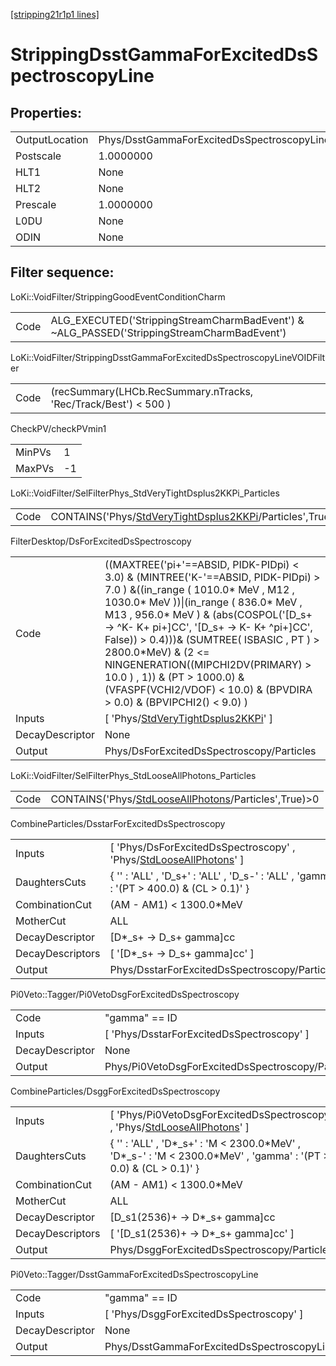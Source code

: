 [[stripping21r1p1 lines]](./stripping21r1p1-index)

# StrippingDsstGammaForExcitedDsSpectroscopyLine

## Properties:

|                |                                                      |
|----------------|------------------------------------------------------|
| OutputLocation | Phys/DsstGammaForExcitedDsSpectroscopyLine/Particles |
| Postscale      | 1.0000000                                            |
| HLT1           | None                                                 |
| HLT2           | None                                                 |
| Prescale       | 1.0000000                                            |
| L0DU           | None                                                 |
| ODIN           | None                                                 |

## Filter sequence:

LoKi::VoidFilter/StrippingGoodEventConditionCharm

|      |                                                                                            |
|------|--------------------------------------------------------------------------------------------|
| Code | ALG_EXECUTED('StrippingStreamCharmBadEvent') & ~ALG_PASSED('StrippingStreamCharmBadEvent') |

LoKi::VoidFilter/StrippingDsstGammaForExcitedDsSpectroscopyLineVOIDFilter

|      |                                                                 |
|------|-----------------------------------------------------------------|
| Code | (recSummary(LHCb.RecSummary.nTracks, 'Rec/Track/Best') \< 500 ) |

CheckPV/checkPVmin1

|        |     |
|--------|-----|
| MinPVs | 1   |
| MaxPVs | -1  |

LoKi::VoidFilter/SelFilterPhys_StdVeryTightDsplus2KKPi_Particles

|      |                                                                                                                         |
|------|-------------------------------------------------------------------------------------------------------------------------|
| Code | CONTAINS('Phys/[StdVeryTightDsplus2KKPi](./stripping21r1p1-commonparticles-stdverytightdsplus2kkpi)/Particles',True)\>0 |

FilterDesktop/DsForExcitedDsSpectroscopy

|                 |                                                                                                                                                                                                                                                                                                                                                                                                                                                                                       |
|-----------------|---------------------------------------------------------------------------------------------------------------------------------------------------------------------------------------------------------------------------------------------------------------------------------------------------------------------------------------------------------------------------------------------------------------------------------------------------------------------------------------|
| Code            | ((MAXTREE('pi+'==ABSID, PIDK-PIDpi) \< 3.0) & (MINTREE('K-'==ABSID, PIDK-PIDpi) \> 7.0 ) &((in_range ( 1010.0\* MeV , M12 , 1030.0\* MeV ))\|(in_range ( 836.0\* MeV , M13 , 956.0\* MeV ) & (abs(COSPOL('[D_s+ -\> ^K- K+ pi+]CC', '[D_s+ -\> K- K+ ^pi+]CC', False)) \> 0.4)))& (SUMTREE( ISBASIC , PT ) \> 2800.0\*MeV) & (2 \<= NINGENERATION((MIPCHI2DV(PRIMARY) \> 10.0 ) , 1)) & (PT \> 1000.0) & (VFASPF(VCHI2/VDOF) \< 10.0) & (BPVDIRA \> 0.0) & (BPVIPCHI2() \< 9.0) ) |
| Inputs          | [ 'Phys/[StdVeryTightDsplus2KKPi](./stripping21r1p1-commonparticles-stdverytightdsplus2kkpi)' ]                                                                                                                                                                                                                                                                                                                                                                                     |
| DecayDescriptor | None                                                                                                                                                                                                                                                                                                                                                                                                                                                                                  |
| Output          | Phys/DsForExcitedDsSpectroscopy/Particles                                                                                                                                                                                                                                                                                                                                                                                                                                             |

LoKi::VoidFilter/SelFilterPhys_StdLooseAllPhotons_Particles

|      |                                                                                                               |
|------|---------------------------------------------------------------------------------------------------------------|
| Code | CONTAINS('Phys/[StdLooseAllPhotons](./stripping21r1p1-commonparticles-stdlooseallphotons)/Particles',True)\>0 |

CombineParticles/DsstarForExcitedDsSpectroscopy

|                  |                                                                                                                             |
|------------------|-----------------------------------------------------------------------------------------------------------------------------|
| Inputs           | [ 'Phys/DsForExcitedDsSpectroscopy' , 'Phys/[StdLooseAllPhotons](./stripping21r1p1-commonparticles-stdlooseallphotons)' ] |
| DaughtersCuts    | { '' : 'ALL' , 'D_s+' : 'ALL' , 'D_s-' : 'ALL' , 'gamma' : '(PT \> 400.0) & (CL \> 0.1)' }                                  |
| CombinationCut   | (AM - AM1) \< 1300.0\*MeV                                                                                                   |
| MotherCut        | ALL                                                                                                                         |
| DecayDescriptor  | [D\*\_s+ -\> D_s+ gamma]cc                                                                                                |
| DecayDescriptors | [ '[D\*\_s+ -\> D_s+ gamma]cc' ]                                                                                        |
| Output           | Phys/DsstarForExcitedDsSpectroscopy/Particles                                                                               |

Pi0Veto::Tagger/Pi0VetoDsgForExcitedDsSpectroscopy

|                 |                                                   |
|-----------------|---------------------------------------------------|
| Code            | "gamma" == ID                                     |
| Inputs          | [ 'Phys/DsstarForExcitedDsSpectroscopy' ]       |
| DecayDescriptor | None                                              |
| Output          | Phys/Pi0VetoDsgForExcitedDsSpectroscopy/Particles |

CombineParticles/DsggForExcitedDsSpectroscopy

|                  |                                                                                                                                     |
|------------------|-------------------------------------------------------------------------------------------------------------------------------------|
| Inputs           | [ 'Phys/Pi0VetoDsgForExcitedDsSpectroscopy' , 'Phys/[StdLooseAllPhotons](./stripping21r1p1-commonparticles-stdlooseallphotons)' ] |
| DaughtersCuts    | { '' : 'ALL' , 'D\*\_s+' : 'M \< 2300.0\*MeV' , 'D\*\_s-' : 'M \< 2300.0\*MeV' , 'gamma' : '(PT \> 0.0) & (CL \> 0.1)' }            |
| CombinationCut   | (AM - AM1) \< 1300.0\*MeV                                                                                                           |
| MotherCut        | ALL                                                                                                                                 |
| DecayDescriptor  | [D_s1(2536)+ -\> D\*\_s+ gamma]cc                                                                                                 |
| DecayDescriptors | [ '[D_s1(2536)+ -\> D\*\_s+ gamma]cc' ]                                                                                         |
| Output           | Phys/DsggForExcitedDsSpectroscopy/Particles                                                                                         |

Pi0Veto::Tagger/DsstGammaForExcitedDsSpectroscopyLine

|                 |                                                      |
|-----------------|------------------------------------------------------|
| Code            | "gamma" == ID                                        |
| Inputs          | [ 'Phys/DsggForExcitedDsSpectroscopy' ]            |
| DecayDescriptor | None                                                 |
| Output          | Phys/DsstGammaForExcitedDsSpectroscopyLine/Particles |
